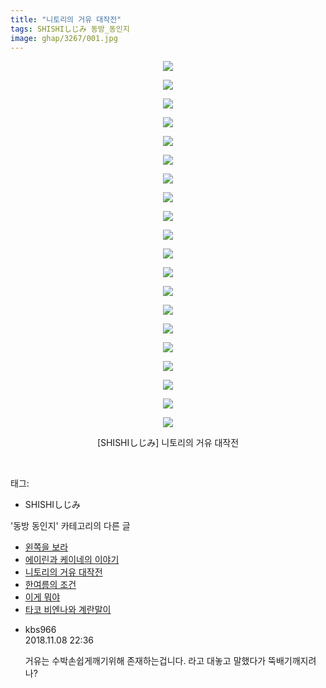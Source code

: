 ```yaml
---
title: "니토리의 거유 대작전"
tags: SHISHIしじみ 동방_동인지
image: ghap/3267/001.jpg
---
```

<div class="article">
<p style="text-align: center; clear: none; float: none;"><img src="{{ site.nasurl }}/ghap/3267/001.jpg"/></p>
<p style="text-align: center; clear: none; float: none;"><img src="{{ site.nasurl }}/ghap/3267/002.jpg"/></p>
<p style="text-align: center; clear: none; float: none;"><img src="{{ site.nasurl }}/ghap/3267/003.jpg"/></p>
<p style="text-align: center; clear: none; float: none;"><img src="{{ site.nasurl }}/ghap/3267/004.jpg"/></p>
<p style="text-align: center; clear: none; float: none;"><img src="{{ site.nasurl }}/ghap/3267/005.jpg"/></p>
<p style="text-align: center; clear: none; float: none;"><img src="{{ site.nasurl }}/ghap/3267/006.jpg"/></p>
<p style="text-align: center; clear: none; float: none;"><img src="{{ site.nasurl }}/ghap/3267/007.jpg"/></p>
<p style="text-align: center; clear: none; float: none;"><img src="{{ site.nasurl }}/ghap/3267/008.jpg"/></p>
<p style="text-align: center; clear: none; float: none;"><img src="{{ site.nasurl }}/ghap/3267/009.jpg"/></p>
<p style="text-align: center; clear: none; float: none;"><img src="{{ site.nasurl }}/ghap/3267/010.jpg"/></p>
<p style="text-align: center; clear: none; float: none;"><img src="{{ site.nasurl }}/ghap/3267/011.jpg"/></p>
<p style="text-align: center; clear: none; float: none;"><img src="{{ site.nasurl }}/ghap/3267/012.jpg"/></p>
<p style="text-align: center; clear: none; float: none;"><img src="{{ site.nasurl }}/ghap/3267/013.jpg"/></p>
<p style="text-align: center; clear: none; float: none;"><img src="{{ site.nasurl }}/ghap/3267/014.jpg"/></p>
<p style="text-align: center; clear: none; float: none;"><img src="{{ site.nasurl }}/ghap/3267/015.jpg"/></p>
<p style="text-align: center; clear: none; float: none;"><img src="{{ site.nasurl }}/ghap/3267/016.jpg"/></p>
<p style="text-align: center; clear: none; float: none;"><img src="{{ site.nasurl }}/ghap/3267/017.jpg"/></p>
<p style="text-align: center; clear: none; float: none;"><img src="{{ site.nasurl }}/ghap/3267/018.jpg"/></p>
<p style="text-align: center; clear: none; float: none;"><img src="{{ site.nasurl }}/ghap/3267/019.jpg"/></p>
<p style="text-align: center; clear: none; float: none;"><img src="{{ site.nasurl }}/ghap/3267/020.jpg"/></p>
<p style="text-align: center; clear: none; float: none;">[SHISHIしじみ] 니토리의 거유 대작전</p>
<p><br/></p>
</div><div class="tagTrail">
<p>태그: </p>
<ul>
<li>SHISHIしじみ</li>
</ul>
</div><div class="another">
<p>'동방 동인지' 카테고리의 다른 글</p>
<ul>
<li><a href="/2017-05-23-ghap_3274">왼쪽을 보라</a></li>
<li><a href="/2017-05-20-ghap_3268">에이린과 케이네의 이야기</a></li>
<li><a href="/2017-05-20-ghap_3267">니토리의 거유 대작전</a></li>
<li><a href="/2017-05-20-ghap_3263">한여름의 조건</a></li>
<li><a href="/2017-05-20-ghap_3262">이게 뭐야</a></li>
<li><a href="/2017-05-20-ghap_3261">타코 비엔나와 계란말이</a></li>
</ul>
</div><div class="cb_module cb_fluid">
<div class="cb_wrt cb_profile">
<div class="comment">
<ul>
<li class="cb_thumb_off" id="comment15370087">
<div class="cb_comment_area">
<div class="cb_info_area">
<div class="cb_section">
<span class="cb_nick_name">kbs966</span>
</div>
<div class="cb_section">
<span class="cb_date">2018.11.08 22:36 </span>
</div>
</div>
<div class="cb_dsc_comment">
<p class="cb_dsc">
											거유는 수박손쉽게깨기위해 존재하는겁니다. 라고 대놓고 말했다가 뚝배기깨지려나?
										</p>
</div>
</div></li>
</ul>
</div>
</div><!-- commentList close -->
</div>